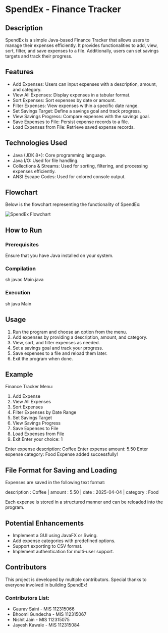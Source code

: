 # SpendEx - Finance Tracker

## Description
SpendEx is a simple Java-based Finance Tracker that allows users to manage their expenses efficiently. It provides functionalities to add, view, sort, filter, and save expenses to a file. Additionally, users can set savings targets and track their progress.

## Features
- Add Expenses: Users can input expenses with a description, amount, and category.
- View All Expenses: Display expenses in a tabular format.
- Sort Expenses: Sort expenses by date or amount.
- Filter Expenses: View expenses within a specific date range.
- Set Savings Target: Define a savings goal and track progress.
- View Savings Progress: Compare expenses with the savings goal.
- Save Expenses to File: Persist expense records to a file.
- Load Expenses from File: Retrieve saved expense records.

## Technologies Used
- Java (JDK 8+): Core programming language.
- Java I/O: Used for file handling.
- Collections & Streams: Used for sorting, filtering, and processing expenses efficiently.
- ANSI Escape Codes: Used for colored console output.

## Flowchart
Below is the flowchart representing the functionality of SpendEx:

![SpendEx Flowchart](https://github.com/bhoomigundecha/SpendEx/blob/f0629f9fcbd72897976491826acea31ee578074c/Spendex.png)


## How to Run
### Prerequisites
Ensure that you have Java installed on your system.

### Compilation
sh
javac Main.java


### Execution
sh
java Main


## Usage
1. Run the program and choose an option from the menu.
2. Add expenses by providing a description, amount, and category.
3. View, sort, and filter expenses as needed.
4. Set a savings goal and track your progress.
5. Save expenses to a file and reload them later.
6. Exit the program when done.

## Example

Finance Tracker Menu:
1. Add Expense
2. View All Expenses
3. Sort Expenses
4. Filter Expenses by Date Range
5. Set Savings Target
6. View Savings Progress
7. Save Expenses to File
8. Load Expenses from File
9. Exit
Enter your choice: 1

Enter expense description: Coffee
Enter expense amount: 5.50
Enter expense category: Food
Expense added successfully!


## File Format for Saving and Loading
Expenses are saved in the following text format:

description : Coffee      |      amount : 5.50      |      date : 2025-04-04      |      category : Food

Each expense is stored in a structured manner and can be reloaded into the program.

## Potential Enhancements
- Implement a GUI using JavaFX or Swing.
- Add expense categories with predefined options.
- Support exporting to CSV format.
- Implement authentication for multi-user support.

## Contributors
This project is developed by multiple contributors. Special thanks to everyone involved in building SpendEx!

### Contributors List:
- Gaurav Saini - MIS 112315066
- Bhoomi Gundecha - MIS 112315067
- Nishit Jain - MIS 112315075
- Jayesh Kawale - MIS 112315084
